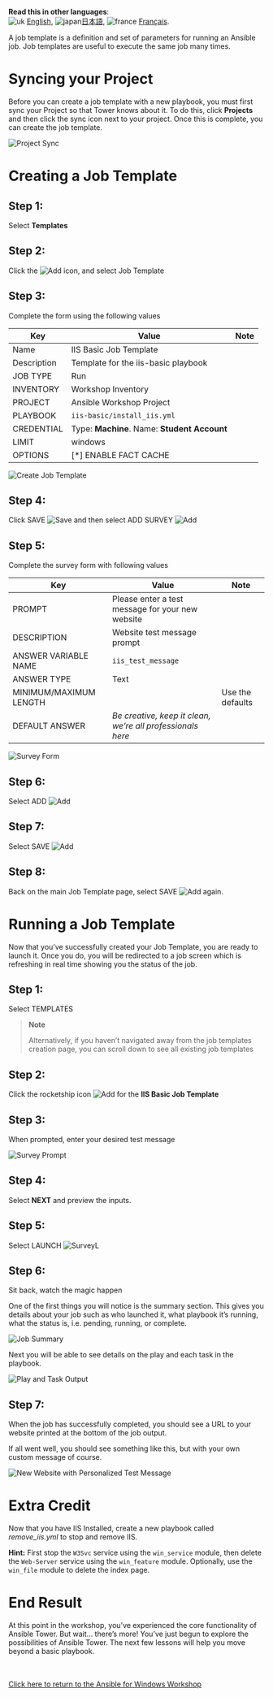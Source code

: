 **Read this in other languages**:
<br>![uk](../../../images/uk.png) [English](README.md),  ![japan](../../../images/japan.png)[日本語](README.ja.md), ![france](../../../images/fr.png) [Français](README.fr.md).
<br>

A job template is a definition and set of parameters for running an
Ansible job. Job templates are useful to execute the same job many
times.

Syncing your Project
====================

Before you can create a job template with a new playbook, you must first
sync your Project so that Tower knows about it. To do this, click
**Projects** and then click the sync icon next to your project. Once
this is complete, you can create the job template.

![Project Sync](images/4-project-sync.png)

Creating a Job Template
=======================

Step 1:
-------

Select **Templates**

Step 2:
-------

Click the ![Add](images/add.png) icon, and select Job Template

Step 3:
-------

Complete the form using the following values

| Key         | Value                                        | Note |
|-------------|----------------------------------------------|------|
| Name        | IIS Basic Job Template                       |      |
| Description | Template for the iis-basic playbook          |      |
| JOB TYPE    | Run                                          |      |
| INVENTORY   | Workshop Inventory                   |      |
| PROJECT     | Ansible Workshop Project                     |      |
| PLAYBOOK    | `iis-basic/install_iis.yml`                  |      |
| CREDENTIAL  | Type: **Machine**. Name: **Student Account** |      |
| LIMIT       | windows                                      |      |
| OPTIONS     | [*] ENABLE FACT CACHE                        |      |

![Create Job Template](images/4-create-job-template.png)

Step 4:
-------

Click SAVE ![Save](images/at_save.png) and then select ADD SURVEY
![Add](images/at_add_survey.png)

Step 5:
-------

Complete the survey form with following values

| Key                    | Value                                                      | Note             |
|------------------------|------------------------------------------------------------|------------------|
| PROMPT                 | Please enter a test message for your new website           |                  |
| DESCRIPTION            | Website test message prompt                                |                  |
| ANSWER VARIABLE NAME   | `iis_test_message`                                         |                  |
| ANSWER TYPE            | Text                                                       |                  |
| MINIMUM/MAXIMUM LENGTH |                                                            | Use the defaults |
| DEFAULT ANSWER         | *Be creative, keep it clean, we’re all professionals here* |                  |

![Survey Form](images/4-survey.png)

Step 6:
-------

Select ADD ![Add](images/at_add.png)

Step 7:
-------

Select SAVE ![Add](images/at_save.png)

Step 8:
-------

Back on the main Job Template page, select SAVE
![Add](images/at_save.png) again.

Running a Job Template
======================

Now that you’ve successfully created your Job Template, you are ready to
launch it. Once you do, you will be redirected to a job screen which is
refreshing in real time showing you the status of the job.

Step 1:
-------

Select TEMPLATES

> **Note**
>
> Alternatively, if you haven’t navigated away from the job templates
> creation page, you can scroll down to see all existing job templates

Step 2:
-------

Click the rocketship icon ![Add](images/at_launch_icon.png) for the
**IIS Basic Job Template**

Step 3:
-------

When prompted, enter your desired test message

![Survey Prompt](images/4-survey-prompt.png)

Step 4:
-------

Select **NEXT** and preview the inputs.

Step 5:
-------

Select LAUNCH ![SurveyL](images/4-survey-launch.png)

Step 6:
-------

Sit back, watch the magic happen

One of the first things you will notice is the summary section. This
gives you details about your job such as who launched it, what playbook
it’s running, what the status is, i.e. pending, running, or complete.

![Job Summary](images/4-job-summary-details.png)

Next you will be able to see details on the play and each task in the
playbook.

![Play and Task Output](images/4-job-summary-output.png)

Step 7:
-------

When the job has successfully completed, you should see a URL to your website printed at the bottom of the job output.

If all went well, you should see something like this, but with your own
custom message of course.

![New Website with Personalized Test
Message](images/4-website-output.png)

Extra Credit
============

Now that you have IIS Installed, create a new playbook called
*remove\_iis.yml* to stop and remove IIS.

**Hint:** First stop the `W3Svc` service using the `win_service` module,
then delete the `Web-Server` service using the `win_feature` module.
Optionally, use the `win_file` module to delete the index page.

End Result
==========

At this point in the workshop, you’ve experienced the core functionality
of Ansible Tower. But wait… there’s more! You’ve just begun to explore
the possibilities of Ansible Tower. The next few lessons will help you
move beyond a basic playbook.

<br><br>
[Click here to return to the Ansible for Windows Workshop](https://github.com/jamiehackett/workshops/tree/devel/exercises/ansible_windows/README.md)
